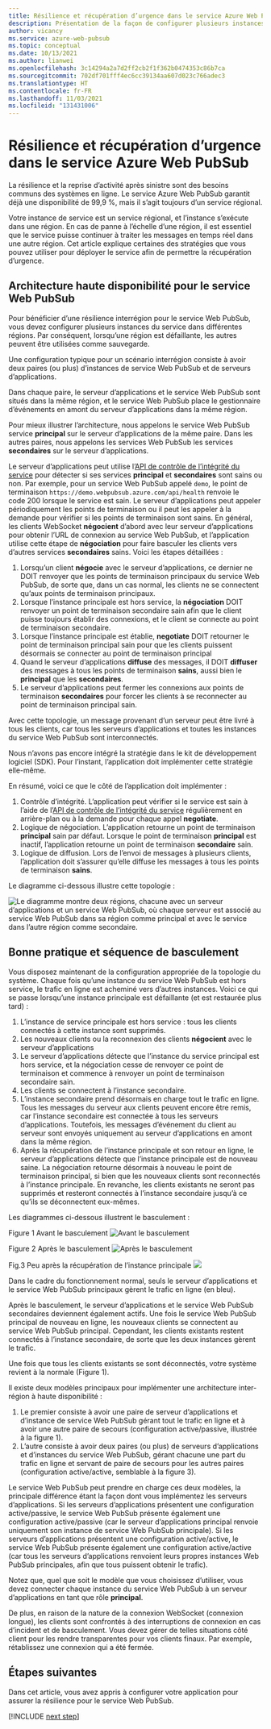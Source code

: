 ```yaml
---
title: Résilience et récupération d’urgence dans le service Azure Web PubSub
description: Présentation de la façon de configurer plusieurs instances du service Azure Web PubSub afin d’assurer la résilience et la récupération d’urgence.
author: vicancy
ms.service: azure-web-pubsub
ms.topic: conceptual
ms.date: 10/13/2021
ms.author: lianwei
ms.openlocfilehash: 3c14294a2a7d2ff2cb2f1f362b0474353c86b7ca
ms.sourcegitcommit: 702df701fff4ec6cc39134aa607d023c766adec3
ms.translationtype: HT
ms.contentlocale: fr-FR
ms.lasthandoff: 11/03/2021
ms.locfileid: "131431006"
---
```

# <a name="resiliency-and-disaster-recovery-in-azure-web-pubsub-service"></a>Résilience et récupération d’urgence dans le service Azure Web PubSub

La résilience et la reprise d’activité après sinistre sont des besoins communs des systèmes en ligne. Le service Azure Web PubSub garantit déjà une disponibilité de 99,9 %, mais il s’agit toujours d’un service régional.

Votre instance de service est un service régional, et l’instance s’exécute dans une région. En cas de panne à l’échelle d’une région, il est essentiel que le service puisse continuer à traiter les messages en temps réel dans une autre région. Cet article explique certaines des stratégies que vous pouvez utiliser pour déployer le service afin de permettre la récupération d’urgence.

## <a name="high-available-architecture-for-web-pubsub-service"></a>Architecture haute disponibilité pour le service Web PubSub

Pour bénéficier d’une résilience interrégion pour le service Web PubSub, vous devez configurer plusieurs instances du service dans différentes régions. Par conséquent, lorsqu’une région est défaillante, les autres peuvent être utilisées comme sauvegarde.

Une configuration typique pour un scénario interrégion consiste à avoir deux paires (ou plus) d’instances de service Web PubSub et de serveurs d’applications.

Dans chaque paire, le serveur d’applications et le service Web PubSub sont situés dans la même région, et le service Web PubSub place le gestionnaire d’événements en amont du serveur d’applications dans la même région.

Pour mieux illustrer l’architecture, nous appelons le service Web PubSub service **principal** sur le serveur d’applications de la même paire. Dans les autres paires, nous appelons les services Web PubSub les services **secondaires** sur le serveur d’applications.

Le serveur d’applications peut utilise l’[API de contrôle de l’intégrité du service](/rest/api/webpubsub/health-api/get-service-status) pour détecter si ses services **principal** et **secondaires** sont sains ou non. Par exemple, pour un service Web PubSub appelé `demo`, le point de terminaison `https://demo.webpubsub.azure.com/api/health` renvoie le code 200 lorsque le service est sain. Le serveur d’applications peut appeler périodiquement les points de terminaison ou il peut les appeler à la demande pour vérifier si les points de terminaison sont sains. En général, les clients WebSocket **négocient** d’abord avec leur serveur d’applications pour obtenir l’URL de connexion au service Web PubSub, et l’application utilise cette étape de **négociation** pour faire basculer les clients vers d’autres services **secondaires** sains. Voici les étapes détaillées :

1. Lorsqu’un client **négocie** avec le serveur d’applications, ce dernier ne DOIT renvoyer que les points de terminaison principaux du service Web PubSub, de sorte que, dans un cas normal, les clients ne se connectent qu’aux points de terminaison principaux.
1. Lorsque l’instance principale est hors service, la **négociation** DOIT renvoyer un point de terminaison secondaire sain afin que le client puisse toujours établir des connexions, et le client se connecte au point de terminaison secondaire.
1. Lorsque l’instance principale est établie, **negotiate** DOIT retourner le point de terminaison principal sain pour que les clients puissent désormais se connecter au point de terminaison principal
1. Quand le serveur d’applications **diffuse** des messages, il DOIT **diffuser** des messages à tous les points de terminaison **sains**, aussi bien le **principal** que les **secondaires**.
1. Le serveur d’applications peut fermer les connexions aux points de terminaison **secondaires** pour forcer les clients à se reconnecter au point de terminaison principal sain.

Avec cette topologie, un message provenant d’un serveur peut être livré à tous les clients, car tous les serveurs d’applications et toutes les instances du service Web PubSub sont interconnectés.

Nous n’avons pas encore intégré la stratégie dans le kit de développement logiciel (SDK). Pour l’instant, l’application doit implémenter cette stratégie elle-même. 

En résumé, voici ce que le côté de l’application doit implémenter :
1. Contrôle d’intégrité. L’application peut vérifier si le service est sain à l’aide de l’[API de contrôle de l’intégrité du service](/rest/api/webpubsub/health-api/get-service-status) régulièrement en arrière-plan ou à la demande pour chaque appel **negotiate**.
1. Logique de négociation. L’application retourne un point de terminaison **principal** sain par défaut. Lorsque le point de terminaison **principal** est inactif, l’application retourne un point de terminaison **secondaire** sain.
1. Logique de diffusion. Lors de l’envoi de messages à plusieurs clients, l’application doit s’assurer qu’elle diffuse les messages à tous les points de terminaison **sains**.

Le diagramme ci-dessous illustre cette topologie :

![Le diagramme montre deux régions, chacune avec un serveur d’applications et un service Web PubSub, où chaque serveur est associé au service Web PubSub dans sa région comme principal et avec le service dans l’autre région comme secondaire.](media/concept-disaster-recovery/topology.png)

## <a name="failover-sequence-and-best-practice"></a>Bonne pratique et séquence de basculement

Vous disposez maintenant de la configuration appropriée de la topologie du système. Chaque fois qu’une instance du service Web PubSub est hors service, le trafic en ligne est acheminé vers d’autres instances.
Voici ce qui se passe lorsqu’une instance principale est défaillante (et est restaurée plus tard) :

1. L’instance de service principale est hors service : tous les clients connectés à cette instance sont supprimés.
2. Les nouveaux clients ou la reconnexion des clients **négocient** avec le serveur d’applications
2. Le serveur d’applications détecte que l’instance du service principal est hors service, et la négociation cesse de renvoyer ce point de terminaison et commence à renvoyer un point de terminaison secondaire sain.
3. Les clients se connectent à l’instance secondaire.
4. L’instance secondaire prend désormais en charge tout le trafic en ligne. Tous les messages du serveur aux clients peuvent encore être remis, car l’instance secondaire est connectée à tous les serveurs d’applications. Toutefois, les messages d’événement du client au serveur sont envoyés uniquement au serveur d’applications en amont dans la même région.
5. Après la récupération de l’instance principale et son retour en ligne, le serveur d’applications détecte que l’instance principale est de nouveau saine. La négociation retourne désormais à nouveau le point de terminaison principal, si bien que les nouveaux clients sont reconnectés à l’instance principale. En revanche, les clients existants ne seront pas supprimés et resteront connectés à l’instance secondaire jusqu’à ce qu’ils se déconnectent eux-mêmes.

Les diagrammes ci-dessous illustrent le basculement :

Figure 1 Avant le basculement ![Avant le basculement](media/concept-disaster-recovery/before-failover.png)

Figure 2 Après le basculement ![Après le basculement](media/concept-disaster-recovery/after-failover.png)

Fig.3 Peu après la récupération de l’instance principale ![](media/concept-disaster-recovery/after-recover.png)

Dans le cadre du fonctionnement normal, seuls le serveur d’applications et le service Web PubSub principaux gèrent le trafic en ligne (en bleu).

Après le basculement, le serveur d’applications et le service Web PubSub secondaires deviennent également actifs.
Une fois le service Web PubSub principal de nouveau en ligne, les nouveaux clients se connectent au service Web PubSub principal. Cependant, les clients existants restent connectés à l’instance secondaire, de sorte que les deux instances gèrent le trafic.

Une fois que tous les clients existants se sont déconnectés, votre système revient à la normale (Figure 1).

Il existe deux modèles principaux pour implémenter une architecture inter-région à haute disponibilité :

1. Le premier consiste à avoir une paire de serveur d’applications et d’instance de service Web PubSub gérant tout le trafic en ligne et à avoir une autre paire de secours (configuration active/passive, illustrée à la figure 1). 
2. L’autre consiste à avoir deux paires (ou plus) de serveurs d’applications et d’instances du service Web PubSub, gérant chacune une part du trafic en ligne et servant de paire de secours pour les autres paires (configuration active/active, semblable à la figure 3).

Le service Web PubSub peut prendre en charge ces deux modèles, la principale différence étant la façon dont vous implémentez les serveurs d’applications.
Si les serveurs d’applications présentent une configuration active/passive, le service Web PubSub présente également une configuration active/passive (car le serveur d’applications principal renvoie uniquement son instance de service Web PubSub principale).
Si les serveurs d’applications présentent une configuration active/active, le service Web PubSub présente également une configuration active/active (car tous les serveurs d’applications renvoient leurs propres instances Web PubSub principales, afin que tous puissent obtenir le trafic).

Notez que, quel que soit le modèle que vous choisissez d’utiliser, vous devez connecter chaque instance du service Web PubSub à un serveur d’applications en tant que rôle **principal**.

De plus, en raison de la nature de la connexion WebSocket (connexion longue), les clients sont confrontés à des interruptions de connexion en cas d’incident et de basculement.
Vous devez gérer de telles situations côté client pour les rendre transparentes pour vos clients finaux. Par exemple, rétablissez une connexion qui a été fermée.

## <a name="next-steps"></a>Étapes suivantes

Dans cet article, vous avez appris à configurer votre application pour assurer la résilience pour le service Web PubSub. 

[!INCLUDE [next step](includes/include-next-step.md)]